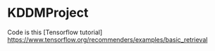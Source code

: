 # KDDMProject
Code is this [Tensorflow tutorial] https://www.tensorflow.org/recommenders/examples/basic_retrieval

